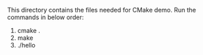 This directory contains the files needed for CMake demo.
Run the commands in below order:
1. cmake .
2. make
3. ./hello
